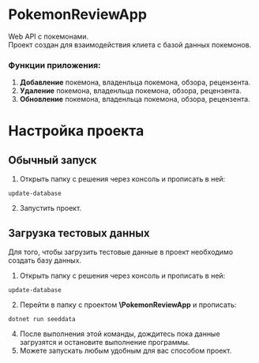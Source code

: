 # PokemonReviewApp
Web API с покемонами.</br>
Проект создан для взаимодействия клиета с базой данных покемонов.
### Функции приложения:
1. **Добавление** покемона, владенльца покемона, обзора, рецензента.
2. **Удаление** покемона, владенльца покемона, обзора, рецензента.
3. **Обновление** покемона, владенльца покемона, обзора, рецензента.
# Настройка проекта

## Обычный запуск
 1. Открыть папку с решения через консоль и прописать в ней: 
  ```
update-database
```
 2. Запустить проект.

## Загрузка тестовых данных
  Для того, чтобы загрузить тестовые данные в проект необходимо создать базу данных.</br>
 1. Открыть папку с решения через консоль и прописать в ней: 
  ```
update-database
```
 2. Перейти в папку с проектом **\PokemonReviewApp** и прописать: 
 ```
dotnet run seeddata
```

4. После выполнения этой команды, дождитесь пока данные загрузятся и остановите выполнение программы.
3. Можете запускать любым удобным для вас способом проект.



